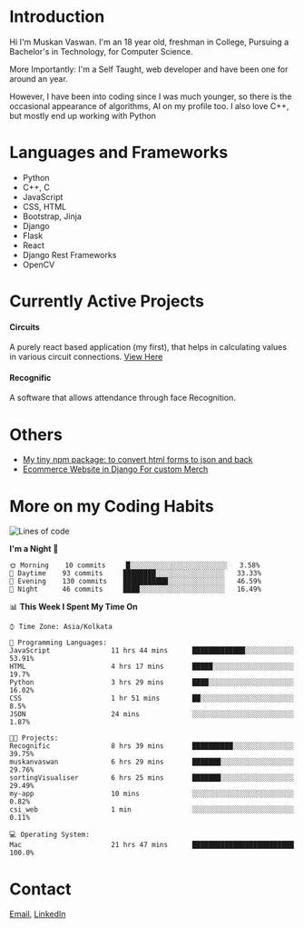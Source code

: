 <!-- - I’m currently working on:
&nbsp;&nbsp;&nbsp;&nbsp;&nbsp;&nbsp; *Circuits*[https://muskanvaswan.github.io/circuits] which, as the name suggests,  is a calculator for solving circuits with ease. This is my first React project
#### I’m currently learning : 
&nbsp;&nbsp;&nbsp;&nbsp;&nbsp;&nbsp; React.js
#### Ask me about:
&nbsp;&nbsp;&nbsp;&nbsp;&nbsp;&nbsp; Anything
#### How to reach me:
&nbsp;&nbsp;&nbsp;&nbsp;&nbsp;&nbsp; Email[mailto:muskanvaswan@gmail.com] LinkedIn[https://www.linkedin.com/in/muskan-vaswan?lipi=urn%3Ali%3Apage%3Ad_flagship3_profile_view_base_contact_details%3B%2FQpdlv5fQ12Ru4DkW2TysA%3D%3D]
#### Pronouns:
&nbsp;&nbsp;&nbsp;&nbsp;&nbsp;&nbsp; Her -->

# Introduction
Hi I'm Muskan Vaswan.
I'm an 18 year old,
freshman in College,
Pursuing a Bachelor's in Technology, for Computer Science.

More Importantly: I'm a Self Taught, web developer and have been one for around an year.

However, I have been into coding since I was much younger, so there is the occasional appearance of algorithms, AI on my profile too. I also love C++, but mostly end up working with Python


# Languages and Frameworks

- Python
- C++, C
- JavaScript
- CSS, HTML 
- Bootstrap, Jinja
- Django
- Flask
- React 
- Django Rest Frameworks
- OpenCV

# Currently Active Projects

#### Circuits
A purely react based application (my first), that helps in calculating values in various circuit connections.
[View Here](https://muskanvaswan.github.io/circuits')

#### Recognific
A software that allows attendance through face Recognition.

# Others
- [My tiny npm package: to convert html forms to json and back](https://www.npmjs.com/package/forms-dynamically)
- [Ecommerce Website in Django For custom Merch](https://merch-commerce.herokuapp.com/)

# More on my Coding Habits

<!--START_SECTION:waka-->
![Lines of code](https://img.shields.io/badge/From%20Hello%20World%20I%27ve%20Written-162431%20lines%20of%20code-blue)

**I'm a Night 🦉** 

```text
🌞 Morning    10 commits     █░░░░░░░░░░░░░░░░░░░░░░░░   3.58% 
🌆 Daytime    93 commits     ████████░░░░░░░░░░░░░░░░░   33.33% 
🌃 Evening    130 commits    ███████████░░░░░░░░░░░░░░   46.59% 
🌙 Night      46 commits     ████░░░░░░░░░░░░░░░░░░░░░   16.49%

```


📊 **This Week I Spent My Time On** 

```text
⌚︎ Time Zone: Asia/Kolkata

💬 Programming Languages: 
JavaScript               11 hrs 44 mins      █████████████░░░░░░░░░░░░   53.91% 
HTML                     4 hrs 17 mins       █████░░░░░░░░░░░░░░░░░░░░   19.7% 
Python                   3 hrs 29 mins       ████░░░░░░░░░░░░░░░░░░░░░   16.02% 
CSS                      1 hr 51 mins        ██░░░░░░░░░░░░░░░░░░░░░░░   8.5% 
JSON                     24 mins             ░░░░░░░░░░░░░░░░░░░░░░░░░   1.87%

🐱‍💻 Projects: 
Recognific               8 hrs 39 mins       ██████████░░░░░░░░░░░░░░░   39.75% 
muskanvaswan             6 hrs 29 mins       ███████░░░░░░░░░░░░░░░░░░   29.76% 
sortingVisualiser        6 hrs 25 mins       ███████░░░░░░░░░░░░░░░░░░   29.49% 
my-app                   10 mins             ░░░░░░░░░░░░░░░░░░░░░░░░░   0.82% 
csi_web                  1 min               ░░░░░░░░░░░░░░░░░░░░░░░░░   0.11%

💻 Operating System: 
Mac                      21 hrs 47 mins      █████████████████████████   100.0%

```


<!--END_SECTION:waka-->

# Contact

[Email](mailto:muskanvaswan@gmail.com), [LinkedIn](https://www.linkedin.com/in/muskan-vaswan?lipi=urn%3Ali%3Apage%3Ad_flagship3_profile_view_base_contact_details%3B%2FQpdlv5fQ12Ru4DkW2TysA%3D%3D)



